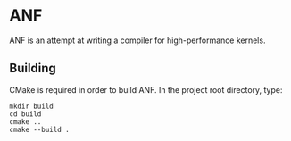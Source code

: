 # ANF

ANF is an attempt at writing a compiler for high-performance kernels.

## Building

CMake is required in order to build ANF. In the project root directory, type:

    mkdir build
    cd build
    cmake ..
    cmake --build .
